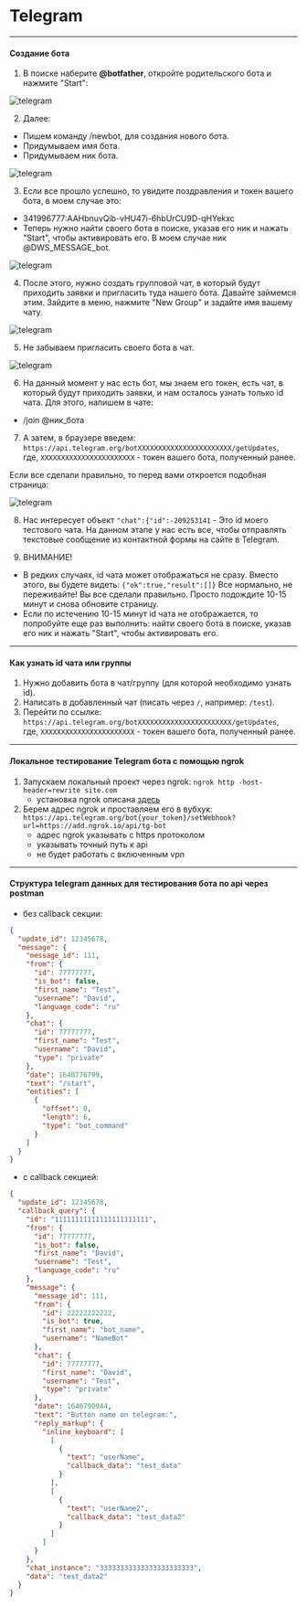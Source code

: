 # Telegram

---

#### Создание бота

1. В поиске наберите **@botfather**, откройте родительского бота и нажмите "Start":

![telegram](https://raw.githubusercontent.com/kostyashelest/notes/master/img/tg_1.png)

2. Далее:
- Пишем команду /newbot, для создания нового бота.
- Придумываем имя бота.
- Придумываем ник бота.

![telegram](https://raw.githubusercontent.com/kostyashelest/notes/master/img/tg_2.png)

3. Если все прошло успешно, то увидите поздравления и токен вашего бота, в моем случае это:
- 341996777:AAHbnuvQib-vHU47i-6hbUrCU9D-qHYekxc
- Теперь нужно найти своего бота в поиске, указав его ник и нажать "Start", чтобы активировать его. В моем случае ник @DWS_MESSAGE_bot.

![telegram](https://raw.githubusercontent.com/kostyashelest/notes/master/img/tg_3.png)

4. После этого, нужно создать групповой чат, в который будут приходить заявки и пригласить туда нашего бота. Давайте займемся этим.
Зайдите в меню, нажмите "New Group" и задайте имя вашему чату.

![telegram](https://raw.githubusercontent.com/kostyashelest/notes/master/img/tg_4.png)

5. Не забываем пригласить своего бота в чат.

![telegram](https://raw.githubusercontent.com/kostyashelest/notes/master/img/tg_5.png)

6. На данный момент у нас есть бот, мы знаем его токен, есть чат, в который будут приходить заявки, и нам осталось узнать только id чата. Для этого, напишем в чате:
- /join @ник_бота

7. А затем, в браузере введем:
`https://api.telegram.org/botXXXXXXXXXXXXXXXXXXXXXXX/getUpdates`,  
где, `XXXXXXXXXXXXXXXXXXXXXXX` - токен вашего бота, полученный ранее.

Если все сделали правильно, то перед вами откроется подобная страница:

![telegram](https://raw.githubusercontent.com/kostyashelest/notes/master/img/tg_6.png)

8. Нас интересует объект `"chat":{"id":-209253141` - Это id моего тестового чата. На данном этапе у нас есть все, чтобы отправлять текстовые сообщение из контактной формы на сайте в Telegram.


9. ВНИМАНИЕ!
- В редких случаях, id чата может отображаться не сразу. Вместо этого, вы будете видеть: `{"ok":true,"result":[]}` Все нормально, не переживайте! Вы все сделали правильно. Просто подождите 10-15 минут и снова обновите страницу.
- Если по истечению 10-15 минут id чата не отображается, то попробуйте еще раз выполнить: найти своего бота в поиске, указав его ник и нажать "Start", чтобы активировать его.

---

#### Как узнать id чата или группы

1. Нужно добавить бота в чат/группу (для которой необходимо узнать id).
2. Написать в добавленный чат (писать через `/`, например: `/test`).
3. Перейти по ссылке: 
`https://api.telegram.org/botXXXXXXXXXXXXXXXXXXXXXXX/getUpdates`,  
где, `XXXXXXXXXXXXXXXXXXXXXXX` - токен вашего бота, полученный ранее.

---

#### Локальное тестирование Telegram бота с помощью ngrok

1. Запускаем локальный проект через ngrok: `ngrok http -host-header=rewrite site.com`
   - установка ngrok описана [здесь](https://github.com/kostyashelest/notes/blob/master/ubuntu.md#%D0%BB%D0%BE%D0%BA%D0%B0%D0%BB%D1%8C%D0%BD%D1%8B%D0%B9-%D1%81%D0%B5%D1%80%D0%B2%D0%B5%D1%80-%D0%B4%D0%BE%D1%81%D1%82%D1%83%D0%BF%D0%BD%D1%8B%D0%B9-%D0%B2-%D0%B8%D0%BD%D1%82%D0%B5%D1%80%D0%BD%D0%B5%D1%82%D0%B5-ngrok)
2. Берем адрес ngrok и проставляем его в вубхук: `https://api.telegram.org/bot{your_token}/setWebhook?url=https://add.ngrok.io/api/tg-bot`
   - адрес ngrok указывать с https протоколом 
   - указывать точный путь к api
   - не будет работать с включенным vpn

---

#### Структура telegram данных для тестирования бота по api через postman

- без callback секции:

```json
{
  "update_id": 12345678,
  "message": {
    "message_id": 111,
    "from": {
      "id": 77777777,
      "is_bot": false,
      "first_name": "Test",
      "username": "David",
      "language_code": "ru"
    },
    "chat": {
      "id": 77777777,
      "first_name": "Test",
      "username": "David",
      "type": "private"
    },
    "date": 1640776799,
    "text": "/start",
    "entities": [
      {
        "offset": 0,
        "length": 6,
        "type": "bot_command"
      }
    ]
  }
}
```

- с callback секцией:

```json
{
  "update_id": 12345678,
  "callback_query": {
    "id": "11111111111111111111111",
    "from": {
      "id": 77777777,
      "is_bot": false,
      "first_name": "David",
      "username": "Test",
      "language_code": "ru"
    },
    "message": {
      "message_id": 111,
      "from": {
        "id": 22222222222,
        "is_bot": true,
        "first_name": "bot_name",
        "username": "NameBot"
      },
      "chat": {
        "id": 77777777,
        "first_name": "David",
        "username": "Test",
        "type": "private"
      },
      "date": 1640790944,
      "text": "Button name on telegram:",
      "reply_markup": {
        "inline_keyboard": [
          [
            {
              "text": "userName",
              "callback_data": "test_data"
            }
          ],
          [
            {
              "text": "userName2",
              "callback_data": "test_data2"
            }
          ]
        ]
      }
    },
    "chat_instance": "33333333333333333333333",
    "data": "test_data2"
  }
}
```